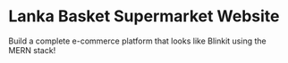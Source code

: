 # Lanka Basket Supermarket Website
Build a complete e-commerce platform that looks like Blinkit using the MERN stack! 
